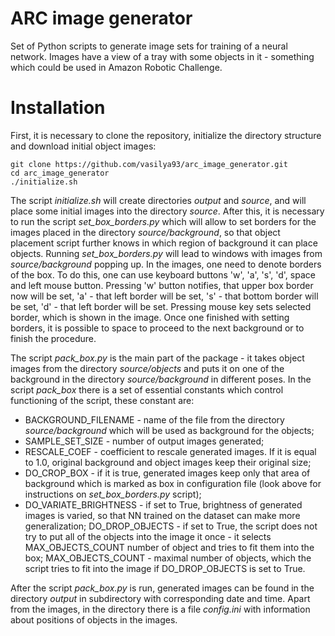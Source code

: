 # ARC image generator
Set of Python scripts to generate image sets for training of a neural network. Images have a view of a tray with some objects in it - something which could be used in Amazon Robotic Challenge.

# Installation
First, it is necessary to clone the repository, initialize the directory structure and download initial object images:
```
git clone https://github.com/vasilya93/arc_image_generator.git
cd arc_image_generator
./initialize.sh
```
The script *initialize.sh* will create directories *output* and *source*, and will place some initial images into the directory *source*. After this, it is necessary to run the script *set_box_borders.py* which will allow to set borders for the images placed in the directory *source/background*, so that object placement script further knows in which region of background it can place objects. Running *set_box_borders.py* will lead to windows with images from *source/background* popping up. In the images, one need to denote borders of the box. To do this, one can use keyboard buttons 'w', 'a', 's', 'd', space and left mouse button. Pressing 'w' button notifies, that upper box border now will be set, 'a' - that left border will be set, 's' - that bottom border will be set, 'd' - that left border will be set. Pressing mouse key sets selected border, which is shown in the image. Once one finished with setting borders, it is possible to space to proceed to the next background or to finish the procedure.

The script *pack_box.py* is the main part of the package - it takes object images from the directory *source/objects* and puts it on one of the background in the directory *source/background* in different poses. In the script *pack_box* there is a set of essential constants which control functioning of the script, these constant are:
* BACKGROUND_FILENAME - name of the file from the directory *source/background* which will be used as background for the objects;
* SAMPLE_SET_SIZE - number of output images generated;
* RESCALE_COEF - coefficient to rescale generated images. If it is equal to 1.0, original background and object images keep their original size;
* DO_CROP_BOX - if it is true, generated images keep only that area of background which is marked as box in configuration file (look above for instructions on *set_box_borders.py* script);
* DO_VARIATE_BRIGHTNESS - if set to True, brightness of generated images is varied, so that NN trained on the dataset can make more generalization;
DO_DROP_OBJECTS - if set to True, the script does not try to put all of the objects into the image it once - it selects MAX_OBJECTS_COUNT number of object and tries to fit them into the box;
MAX_OBJECTS_COUNT - maximal number of objects, which the script tries to fit into the image if DO_DROP_OBJECTS is set to True.

After the script *pack_box.py* is run, generated images can be found in the directory *output* in subdirectory with corresponding date and time. Apart from the images, in the directory there is a file *config.ini* with information about positions of objects in the images.
